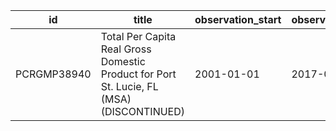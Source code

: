 | id          | title                                                                                    | observation_start   | observation_end   |
|-------------|------------------------------------------------------------------------------------------|---------------------|-------------------|
| PCRGMP38940 | Total Per Capita Real Gross Domestic Product for Port St. Lucie, FL (MSA) (DISCONTINUED) | 2001-01-01          | 2017-01-01        |